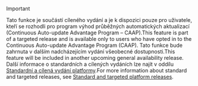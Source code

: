 > [!IMPORTANT]
> <span data-ttu-id="31d7a-101">Tato funkce je součástí cíleného vydání a je k dispozici pouze pro uživatele, kteří se rozhodli pro program výhod průběžných automatických aktualizací (Continuous Auto-update Advantage Program – CAAP).</span><span class="sxs-lookup"><span data-stu-id="31d7a-101">This feature is part of a targeted release and is available only to users who have opted in to the Continuous Auto-update Advantage Program (CAAP).</span></span> <span data-ttu-id="31d7a-102">Tato funkce bude zahrnuta v dalším nadcházejícím vydání všeobecné dostupnosti.</span><span class="sxs-lookup"><span data-stu-id="31d7a-102">This feature will be included in another upcoming general availability release.</span></span> <span data-ttu-id="31d7a-103">Další informace o standardních a cílených vydáních lze najít v oddílu [Standardní a cílená vydání platformy](../../fin-and-ops/get-started/public-preview-releases.md).</span><span class="sxs-lookup"><span data-stu-id="31d7a-103">For more information about standard and targeted releases, see [Standard and targeted platform releases](../../fin-and-ops/get-started/public-preview-releases.md).</span></span>
